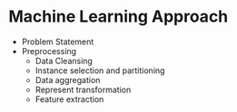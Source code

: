 # Machine Learning Approach
- Problem Statement
- Preprocessing
    - Data Cleansing
    - Instance selection and partitioning
    - Data aggregation
    - Represent transformation
    - Feature extraction